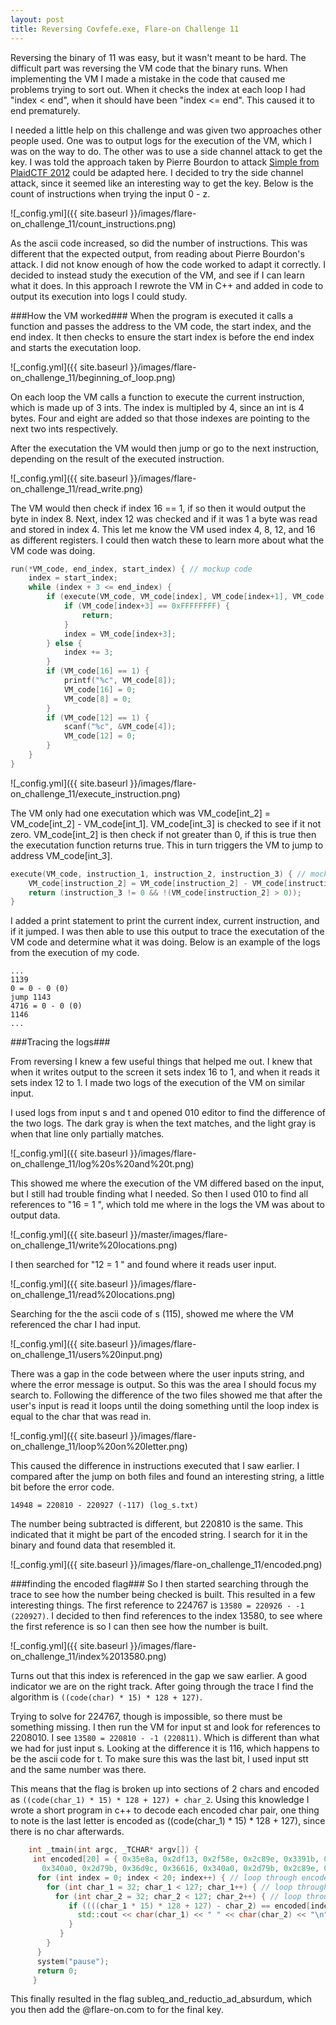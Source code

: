 ```yaml
---
layout: post
title: Reversing Covfefe.exe, Flare-on Challenge 11
---
```



Reversing the binary of 11 was easy, but it wasn't meant to be hard. The difficult part was reversing the VM code that the binary runs. When implementing the VM I made a mistake in the code that caused me problems trying to sort out. When it checks the index at each loop I had "index < end", when it should have been "index <= end". This caused it to end prematurely. 

I needed a little help on this challenge and was given two approaches other people used. One was to output logs for the execution of the VM, which I was on the way to do. The other was to use a side channel attack to get the key. I was told the approach taken by Pierre Bourdon to attack [Simple from PlaidCTF 2012](https://blog.lse.epita.fr/articles/9-plaidctf-2012-simple-writeup.html "Simple from Plaidctf 2012") could be adapted here. I decided to try the side channel attack, since it seemed like an interesting way to get the key. Below is the count of instructions when trying the input 0 - z. 

![_config.yml]({{ site.baseurl }}/images/flare-on_challenge_11/count_instructions.png)

As the ascii code increased, so did the number of instructions. This was different that the expected output, from reading about Pierre Bourdon's attack. I did not know enough of how the code worked to adapt it correctly. I decided to instead study the execution of the VM, and see if I can learn what it does. In this approach I rewrote the VM in C++ and added in code to output its execution into logs I could study. 

###How the VM worked###
When the program is executed it calls a function and passes the address to the VM code, the start index, and the end index. It then checks to ensure the start index is before the end index and starts the executation loop. 

![_config.yml]({{ site.baseurl }}/images/flare-on_challenge_11/beginning_of_loop.png)

On each loop the VM calls a function to execute the current instruction, which is made up of 3 ints. The index is multipled by 4, since an int is 4 bytes. Four and eight are added so that those indexes are pointing to the next two ints respectively. 

After the executation the VM would then jump or go to the next instruction, depending on the result of the executed instruction. 

![_config.yml]({{ site.baseurl }}/images/flare-on_challenge_11/read_write.png)

The VM would then check if index 16 == 1, if so then it would output the byte in index 8. Next, index 12 was checked and if it was 1 a byte was read and stored in index 4. This let me know the VM used index 4, 8, 12, and 16 as different registers. I could then watch these to learn more about what the VM code was doing. 

```c++
run(*VM_code, end_index, start_index) { // mockup code
    index = start_index; 
    while (index + 3 <= end_index) {
        if (execute(VM_code, VM_code[index], VM_code[index+1], VM_code[index+2])) {
            if (VM_code[index+3] == 0xFFFFFFFF) {
                return;
            }
            index = VM_code[index+3];
        } else {
            index += 3;
        }
        if (VM_code[16] == 1) {
            printf("%c", VM_code[8]);
            VM_code[16] = 0;
            VM_code[8] = 0;
        }
        if (VM_code[12] == 1) {
            scanf("%c", &VM_code[4]);
            VM_code[12] = 0;
        }
    }
}
```

![_config.yml]({{ site.baseurl }}/images/flare-on_challenge_11/execute_instruction.png)

The VM only had one executation which was VM_code[int_2] = VM_code[int_2] - VM_code[int_1]. VM_code[int_3] is checked to see if it not zero. VM_code[int_2] is then check if not greater than 0, if this is true then the executation function returns true. This in turn triggers the VM to jump to address VM_code[int_3]. 

```c++
execute(VM_code, instruction_1, instruction_2, instruction_3) { // mockup code
    VM_code[instruction_2] = VM_code[instruction_2] - VM_code[instruction_1];
    return (instruction_3 != 0 && !(VM_code[instruction_2] > 0));
}
```

I added a print statement to print the current index, current instruction, and if it jumped. I was then able to use this output to trace the executation of the VM code and determine what it was doing. Below is an example of the logs from the execution of my code. 

    ...
    1139
    0 = 0 - 0 (0)
    jump 1143
    4716 = 0 - 0 (0)
    1146
    ...

###Tracing the logs###

From reversing I knew a few useful things that helped me out. I knew that when it writes output to the screen it sets index 16 to 1, and when it reads it sets index 12 to 1. I made two logs of the execution of the VM on similar input.

I used logs from input s and t and opened 010 editor to find the difference of the two logs. The dark gray is when the text matches, and the light gray is when that line only partially matches. 

![_config.yml]({{ site.baseurl }}/images/flare-on_challenge_11/log%20s%20and%20t.png)

This showed me where the execution of the VM differed based on the input, but I still had trouble finding what I needed. So then I used 010 to find all references to "16 = 1 ", which told me where in the logs the VM was about to output data. 

![_config.yml]({{ site.baseurl }}/master/images/flare-on_challenge_11/write%20locations.png)

I then searched for "12 = 1 " and found where it reads user input.

![_config.yml]({{ site.baseurl }}/images/flare-on_challenge_11/read%20locations.png)

Searching for the the ascii code of s (115), showed me where the VM referenced the char I had input. 

![_config.yml]({{ site.baseurl }}/images/flare-on_challenge_11/users%20input.png)

There was a gap in the code between where the user inputs string, and where the error message is output. So this was the area I should focus my search to. Following the difference of the two files showed me that after the user's input is read it loops until the doing something until the loop index is equal to the char that was read in.

![_config.yml]({{ site.baseurl }}/images/flare-on_challenge_11/loop%20on%20letter.png)

This caused the difference in instructions executed that I saw earlier. I compared after the jump on both files and found an interesting string, a little bit before the error code. 

    14948 = 220810 - 220927 (-117) (log_s.txt)

The number being subtracted is different, but 220810 is the same. This indicated that it might be part of the encoded string. I search for it in the binary and found data that resembled it. 

![_config.yml]({{ site.baseurl }}/images/flare-on_challenge_11/encoded.png)


###finding the encoded flag###
So I then started searching through the trace to see how the number being checked is built. This resulted in a few interesting things. The first reference to 224767 is `13580 = 220926 - -1 (220927)`. I decided to then find references to the index 13580, to see where the first reference is so I can then see how the number is built.


![_config.yml]({{ site.baseurl }}/images/flare-on_challenge_11/index%2013580.png)

Turns out that this index is referenced in the gap we saw earlier. A good indicator we are on the right track. After going through the trace I find the algorithm is `((code(char) * 15) * 128 + 127)`. 

Trying to solve for 224767, though is impossible, so there must be something missing. I then run the VM for input st and look for references to 2208010. I see `13580 = 220810 - -1 (220811)`. Which is different than what we had for just input s. Looking at the difference it is 116, which happens to be the ascii code for t. To make sure this was the last bit, I used input stt and the same number was there. 

This means that the flag is broken up into sections of 2 chars and encoded as `((code(char_1) * 15) * 128 + 127) + char_2`. 
Using this knowledge I wrote a short program in c++ to decode each encoded char pair, one thing to note is the last letter is encoded as ((code(char_1) * 15) * 128 + 127), since there is no char afterwards. 

```c++
    int _tmain(int argc, _TCHAR* argv[]) {
     int encoded[20] = { 0x35e8a, 0x2df13, 0x2f58e, 0x2c89e, 0x3391b, 0x2c88d, 0x2f59b, 0x36d9c, 0x36616,
       0x340a0, 0x2d79b, 0x36d9c, 0x36616, 0x340a0, 0x2d79b, 0x2c89e, 0x2df0c, 0x36d8d, 0x2ee0a, 0x331ff };
      for (int index = 0; index < 20; index++) { // loop through encoded chars
        for (int char_1 = 32; char_1 < 127; char_1++) { // loop through ' ' - z for char 1
          for (int char_2 = 32; char_2 < 127; char_2++) { // loop through ' ' - z for char 2
             if ((((char_1 * 15) * 128 + 127) - char_2) == encoded[index]) { // checks if chars encoded against encoding found in binary
    		   std::cout << char(char_1) << " " << char(char_2) << "\n";
    		 }
    	   }
        }
      }
      system("pause");
      return 0;
     }
```     

This finally resulted in the flag subleq_and_reductio_ad_absurdum, which you then add the @flare-on.com to for the final key. 
